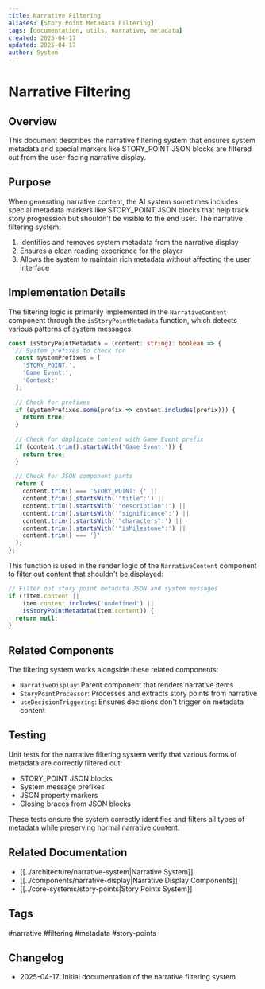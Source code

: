```yaml
---
title: Narrative Filtering
aliases: [Story Point Metadata Filtering]
tags: [documentation, utils, narrative, metadata]
created: 2025-04-17
updated: 2025-04-17
author: System
---
```


# Narrative Filtering

## Overview
This document describes the narrative filtering system that ensures system metadata and special markers like STORY_POINT JSON blocks are filtered out from the user-facing narrative display.

## Purpose
When generating narrative content, the AI system sometimes includes special metadata markers like STORY_POINT JSON blocks that help track story progression but shouldn't be visible to the end user. The narrative filtering system:

1. Identifies and removes system metadata from the narrative display
2. Ensures a clean reading experience for the player
3. Allows the system to maintain rich metadata without affecting the user interface

## Implementation Details

The filtering logic is primarily implemented in the `NarrativeContent` component through the `isStoryPointMetadata` function, which detects various patterns of system messages:

```typescript
const isStoryPointMetadata = (content: string): boolean => {
  // System prefixes to check for
  const systemPrefixes = [
    'STORY_POINT:',
    'Game Event:',
    'Context:'
  ];
  
  // Check for prefixes
  if (systemPrefixes.some(prefix => content.includes(prefix))) {
    return true;
  }
  
  // Check for duplicate content with Game Event prefix
  if (content.trim().startsWith('Game Event:')) {
    return true;
  }
  
  // Check for JSON component parts
  return (
    content.trim() === 'STORY_POINT: {' ||
    content.trim().startsWith('"title":') ||
    content.trim().startsWith('"description":') ||
    content.trim().startsWith('"significance":') ||
    content.trim().startsWith('"characters":') ||
    content.trim().startsWith('"isMilestone":') ||
    content.trim() === '}'
  );
};
```

This function is used in the render logic of the `NarrativeContent` component to filter out content that shouldn't be displayed:

```typescript
// Filter out story point metadata JSON and system messages
if (!item.content || 
    item.content.includes('undefined') || 
    isStoryPointMetadata(item.content)) {
  return null;
}
```

## Related Components

The filtering system works alongside these related components:

- `NarrativeDisplay`: Parent component that renders narrative items
- `StoryPointProcessor`: Processes and extracts story points from narrative
- `useDecisionTriggering`: Ensures decisions don't trigger on metadata content

## Testing

Unit tests for the narrative filtering system verify that various forms of metadata are correctly filtered out:

- STORY_POINT JSON blocks
- System message prefixes
- JSON property markers
- Closing braces from JSON blocks

These tests ensure the system correctly identifies and filters all types of metadata while preserving normal narrative content.

## Related Documentation
- [[../architecture/narrative-system|Narrative System]]
- [[../components/narrative-display|Narrative Display Components]]
- [[../core-systems/story-points|Story Points System]]

## Tags
#narrative #filtering #metadata #story-points

## Changelog
- 2025-04-17: Initial documentation of the narrative filtering system
